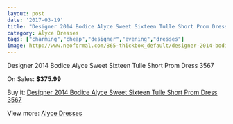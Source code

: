 ```yaml
---
layout: post
date: '2017-03-19'
title: "Designer 2014 Bodice Alyce Sweet Sixteen Tulle Short Prom Dress 3567"
category: Alyce Dresses
tags: ["charming","cheap","designer","evening","dresses"]
image: http://www.neoformal.com/865-thickbox_default/designer-2014-bodice-alyce-sweet-sixteen-tulle-short-prom-dress-3567.jpg
---
```

Designer 2014 Bodice Alyce Sweet Sixteen Tulle Short Prom Dress 3567

On Sales: **$375.99**
<a href="https://www.neoformal.com/en/alyce-dresses/311-designer-2014-bodice-alyce-sweet-sixteen-tulle-short-prom-dress-3567.html"><amp-img layout="responsive" width="600" height="600" src="//www.neoformal.com/865-thickbox_default/designer-2014-bodice-alyce-sweet-sixteen-tulle-short-prom-dress-3567.jpg" alt="Designer 2014 Bodice Alyce Sweet Sixteen Tulle Short Prom Dress 3567 0" /></a>
<a href="https://www.neoformal.com/en/alyce-dresses/311-designer-2014-bodice-alyce-sweet-sixteen-tulle-short-prom-dress-3567.html"><amp-img layout="responsive" width="600" height="600" src="//www.neoformal.com/867-thickbox_default/designer-2014-bodice-alyce-sweet-sixteen-tulle-short-prom-dress-3567.jpg" alt="Designer 2014 Bodice Alyce Sweet Sixteen Tulle Short Prom Dress 3567 1" /></a>
<a href="https://www.neoformal.com/en/alyce-dresses/311-designer-2014-bodice-alyce-sweet-sixteen-tulle-short-prom-dress-3567.html"><amp-img layout="responsive" width="600" height="600" src="//www.neoformal.com/866-thickbox_default/designer-2014-bodice-alyce-sweet-sixteen-tulle-short-prom-dress-3567.jpg" alt="Designer 2014 Bodice Alyce Sweet Sixteen Tulle Short Prom Dress 3567 2" /></a>

Buy it: [Designer 2014 Bodice Alyce Sweet Sixteen Tulle Short Prom Dress 3567](https://www.neoformal.com/en/alyce-dresses/311-designer-2014-bodice-alyce-sweet-sixteen-tulle-short-prom-dress-3567.html "Designer 2014 Bodice Alyce Sweet Sixteen Tulle Short Prom Dress 3567")

View more: [Alyce Dresses](https://www.neoformal.com/en/3-alyce-dresses "Alyce Dresses")